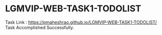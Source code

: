 # LGMVIP-WEB-TASK1-TODOLIST
Task Link : https://pmaheshrao.github.io/LGMVIP-WEB-TASK1-TODOLIST/
Task Accomplished Successfully.
